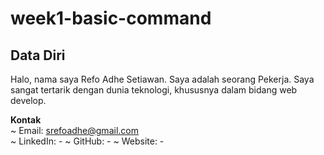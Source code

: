 # week1-basic-command


## Data Diri
Halo, nama saya Refo Adhe Setiawan. Saya adalah seorang Pekerja. Saya sangat tertarik dengan dunia teknologi, khususnya dalam bidang web develop.

**Kontak**\
~ Email: srefoadhe@gmail.com\
~ LinkedIn: -
~ GitHub: -
~ Website: -

